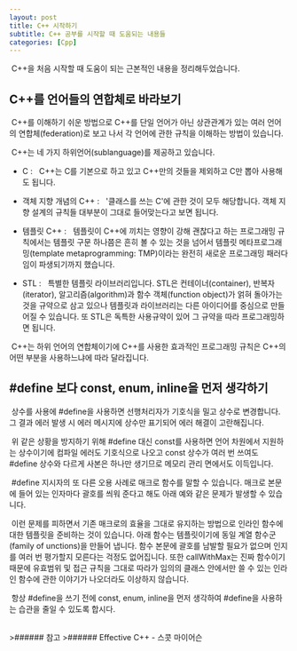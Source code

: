 ```yaml
---
layout: post
title: C++ 시작하기
subtitle: C++ 공부를 시작할 때 도움되는 내용들
categories: [Cpp]
---
```


&nbsp;C++을 처음 시작할 때 도움이 되는 근본적인 내용을 정리해두었습니다.
<h2 class="section-heading">C++를 언어들의 연합체로 바라보기</h2>
&nbsp;C++를 이해하기 쉬운 방법으로 C++를 단일 언어가 아닌 상관관계가 있는 여러 언어의 연합체(federation)로 보고 나서 각 언어에 관한 규칙을 이해하는 방법이 있습니다.


&nbsp;C++는 네 가지 하위언어(sublanguage)를 제공하고 있습니다.
- C&nbsp;:&nbsp;&nbsp;&nbsp;C++는 C를 기본으로 하고 있고 C++만의 것들을 제외하고 C만 뽑아 사용해도 됩니다.

- 객체 지향 개념의 C++&nbsp;:&nbsp;&nbsp;&nbsp;'클래스를 쓰는 C'에 관한 것이 모두 해당합니다. 객체 지향 설계의 규칙들 대부분이 그대로 들어맞는다고 보면 됩니다.

- 템플릿 C++&nbsp;:&nbsp;&nbsp;&nbsp;템플릿이 C++에 끼치는 영향이 강해 괜찮다고 하는 프로그래밍 규칙에서는 템플릿 구문 하나쯤은 흔히 볼 수 있는 것을 넘어서 템플릿 메타프로그래밍(template metaprogramming: TMP)이라는 완전히 새로운 프로그래밍 패러다임이 파생되기까지 했습니다.

- STL&nbsp;:&nbsp;&nbsp;&nbsp;특별한 템플릿 라이브러리입니다. STL은 컨테이너(container), 반복자(iterator), 알고리즘(algorithm)과 함수 객체(function object)가 얽혀 돌아가는 것을 규약으로 삼고 있으나 템플릿과 라이브러리는 다른 아이디어를 중심으로 만들어질 수 있습니다. 또 STL은 독특한 사용규약이 있어 그 규약을 따라 프로그래밍하면 됩니다.

&nbsp;C++는 하위 언어의 연합체이기에 C++를 사용한 효과적인 프로그래밍 규칙은 C++의 어떤 부분을 사용하느냐에 따라 달라집니다.

<h2 class="section-heading">#define 보다 const, enum, inline을 먼저 생각하기</h2>
&nbsp;상수를 사용에 #define을 사용하면 선행처리자가 기호식을 밀고 상수로 변경합니다. 그 결과 에러 발생 시 에러 메시지에 상수만 표기되어 에러 해결이 고란해집니다.  

&nbsp;위 같은 상황을 방지하기 위해 #define 대신 const를 사용하면 언어 차원에서 지원하는 상수이기에 컴파일 에러도 기호식으로 나오고 const 상수가 여러 번 쓰여도 #define 상수와 다르게 사본은 하나만 생기므로 메모리 관리 면에서도 이득입니다.
<script src="https://gist.github.com/H0Kyun/1adef11a9a47e2c75f113eeedf3e8b38.js"></script>  

&nbsp;#define 지시자의 또 다른 오용 사례로 매크로 함수를 말할 수 있습니다. 매크로 본문에 들어 있는 인자마다 괄호를 씌워 준다고 해도 아래 예와 같은 문제가 발생할 수 있습니다.
<script src="https://gist.github.com/H0Kyun/34fd7257d070bf34bfc3e8bb78c18af0.js"></script>

&nbsp;이런 문제를 피하면서 기존 매크로의 효율을 그대로 유지하는 방법으로 인라인 함수에 대한 템플릿을 준비하는 것이 있습니다. 아래 함수는 템플릿이기에 동일 계열 함수군(family of unctions)을 만들어 냅니다. 함수 본문에 괄호를 남발할 필요가 없으며 인지를 여러 번 평가할지 모른다는 걱정도 없어집니다. 또한 callWithMax는 진짜 함수이기 때문에 유효범위 및 접근 규칙을 그대로 따라가 임의의 클래스 안에서만 쓸 수 있는 인라인 함수에 관한 이야기가 나오더라도 이상하지 않습니다. 
<script src="https://gist.github.com/H0Kyun/55c422eff1ffdafb9567a382ed7a0bb2.js"></script>

&nbsp;항상 #define을 쓰기 전에 const, enum, inline을 먼저 생각하여 #define을 사용하는 습관을 줄일 수 있도록 합시다.

<br>
>###### 참고  
>###### Effective C++ - 스콧 마이어슨